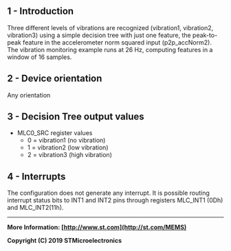 ## 1 - Introduction

Three different levels of vibrations are recognized (vibration1, vibration2, vibration3) using a simple decision tree with just one feature, the peak-to-peak feature in the accelerometer norm squared input (p2p_accNorm2).
The vibration monitoring example runs at 26 Hz, computing features in a window of 16 samples.


## 2 - Device orientation

Any orientation


## 3 - Decision Tree output values

- MLC0_SRC register values
  - 0 = vibration1 (no vibration)
  - 1 = vibration2 (low vibration)
  - 2 = vibration3 (high vibration)


## 4 - Interrupts

The configuration does not generate any interrupt. 
It is possible routing interrupt status bits to INT1 and INT2 pins through registers MLC_INT1 (0Dh) and MLC_INT2(11h).


------

**More Information: [http://www.st.com](http://st.com/MEMS)**

**Copyright (C) 2019 STMicroelectronics**